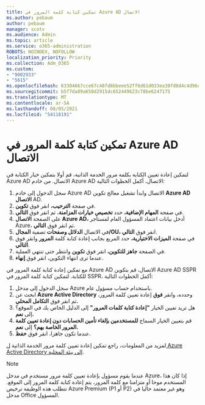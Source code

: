 ```yaml
---
title: تمكين كتابة كلمة المرور في Azure AD الاتصال
ms.author: pebaum
author: pebaum
manager: scotv
ms.audience: Admin
ms.topic: article
ms.service: o365-administration
ROBOTS: NOINDEX, NOFOLLOW
localization_priority: Priority
ms.collection: Adm_O365
ms.custom:
- "9002933"
- "5615"
ms.openlocfilehash: 63304667cce67c48fd8bbeee52ff6d61d033ea38fd8d4c4d96c240847dab2cab
ms.sourcegitcommit: b5f7da89a650d2915dc652449623c78be6247175
ms.translationtype: MT
ms.contentlocale: ar-SA
ms.lasthandoff: 08/05/2021
ms.locfileid: "54118191"
---
```

# <a name="enable-password-writeback-in-azure-ad-connect"></a>تمكين كتابة كلمة المرور في Azure AD الاتصال

لتمكين إعادة تعيين الكتابة بكلمة مرور الخدمة الذاتية، قم أولا بتمكين خيار الكتابة في Azure AD الاتصال. من خادم Azure AD الاتصال، أكمل الخطوات التالية:

1. سجل الدخول إلى خادم Azure AD الاتصال وابدأ تشغيل معالج تكوين **Azure AD الاتصال** AD.
2. في صفحة **الترحيب،** انقر فوق **تكوين**.
3. في صفحة **المهام الإضافية،** حدد **تخصيص خيارات المزامنة**، ثم انقر فوق **التالي**.
4. على الصفحة **الاتصال Azure AD،** أدخل بيانات اعتماد المسؤول العام لمستأجر Azure، ثم انقر فوق **التالي**.
5. في الاتصال **الدلائل وصفحات** تصفية **المجال/OU،** انقر فوق **التالي**.
6. في صفحة **الميزات الاختيارية،** حدد المربع بجانب إعادة كتابة كلمة **المرور** وانقر فوق **التالي**.
7. في الصفحة **جاهز للتكوين،** انقر فوق **تكوين** وانتظر حتى تنتهي العملية.
8. عندما ترى انتهاء التكوين، انقر فوق **إنهاء**.

مع تمكين إعادة كتابة كلمة المرور في Azure AD الاتصال، قم بتكوين Azure AD SSPR للكتابة.  لتمكين كتابة كلمة المرور في SSPR، أكمل الخطوات التالية:

1. سجل الدخول إلى مدخل Azure باستخدام حساب مسؤول عام.
2. ابحث عن **Azure Active Directory** وحدده، وانقر **فوق** إعادة تعيين كلمة المرور، ثم انقر فوق **التكامل المحلي.**
3. هل تريد تعيين الخيار **"إعادة كتابة كلمات المرور"** إلى الدليل الخاص بك في الموقع؟ إلى **نعم.**
4. قم بتعيين الخيار السماح **للمستخدمين بإلغاء تأمين الحسابات دون إعادة تعيين كلمة المرور الخاصة بهم؟** إلى **نعم.**
5. عندما تكون جاهزا، انقر فوق **حفظ**.

لمزيد من المعلومات، راجع تمكين إعادة تعيين كلمة مرور الخدمة الذاتية [ل Azure Active Directory إلى بيئة المحلية](https://docs.microsoft.com/azure/active-directory/authentication/tutorial-enable-sspr-writeback).

> [!NOTE]
>  عندما يقوم مسؤول بإعادة تعيين كلمة مرور مستخدم في مدخل Azure، إذا كان هذا المستخدم موحا أو متزامنا مع كلمة المرور، يتم إعادة كتابة كلمة المرور إلى الموقع. تتطلب هذه الوظيفة ترخيص Azure Premium (P1 أو P2) وهو غير معتمد حاليا في مدخل Office المسؤول.
